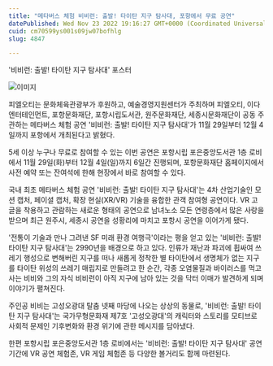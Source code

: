```yaml
---
title: "메타버스 체험 비비런: 출발! 타이탄 지구 탐사대, 포항에서 무료 공연"
datePublished: Wed Nov 23 2022 19:16:27 GMT+0000 (Coordinated Universal Time)
cuid: cm70599ys001s09jw07bofhlg
slug: 4847

---
```



'비비런: 출발! 타이탄 지구 탐사대' 포스터

![이미지](https://cdn.hashnode.com/res/hashnode/image/upload/v1739257915344/3568b232-3bd5-4474-85be-051511ec7f95.jpeg)

피엘오티는 문화체육관광부가 후원하고, 예술경영지원센터가 주최하며 피엘오티, 이다엔터테인먼트, 포항문화재단, 포항시립도서관, 원주문화재단, 세종시문화재단이 공동 주관하는 메타버스 체험 공연 '비비런: 출발! 타이탄 지구 탐사대'가 11월 29일부터 12월 4일까지 포항에서 개최된다고 밝혔다.

5세 이상 누구나 무료로 참여할 수 있는 이번 공연은 포항시립 포은중앙도서관 1층 로비에서 11월 29일(화)부터 12월 4일(일)까지 6일간 진행되며, 포항문화재단 홈페이지에서 사전 예약 또는 잔여석에 한해 현장에서 바로 참여할 수 있다.

국내 최초 메타버스 체험 공연 '비비런: 출발! 타이탄 지구 탐사대'는 4차 산업기술인 모션 캡처, 페이셜 캡처, 확장 현실(XR/VR) 기술을 융합한 관객 참여형 공연이다. VR 고글을 착용하고 관람하는 새로운 형태의 공연으로 남녀노소 모든 연령층에서 많은 사랑을 받으며 최근 원주시, 세종시 공연을 성황리에 마치고 포항시 공연을 이어가게 됐다.

'전통이 기술과 만나 그려낸 SF 미래 환경 여행극'이라는 평을 얻고 있는 '비비런: 출발! 타이탄 지구 탐사대'는 2990년을 배경으로 하고 있다. 인류가 재난과 파괴에 휩싸여 쓰레기 행성으로 변해버린 지구를 떠나 새롭게 정착한 별 타이탄에서 생명체가 없는 지구를 타이탄 위성의 쓰레기 매립지로 만들려고 한 순간, 각종 오염물질과 바이러스를 먹고 사는 비비와 그의 자식 비비런이 아직 지구에 남아 있는 것을 닥터 이매가 발견하게 되며 이야기가 펼쳐진다.

주인공 비비는 고성오광대 탈춤 넷째 마당에 나오는 상상의 동물로, '비비런: 출발! 타이탄 지구 탐사대'는 국가무형문화재 제7호 '고성오광대'의 캐릭터와 스토리를 모티브로 사회적 문제인 기후변화와 환경 위기에 관한 메시지를 담아냈다.

한편 포항시립 포은중앙도서관 1층 로비에서는 '비비런: 출발! 타이탄 지구 탐사대' 공연 기간에 VR 공연 체험존, VR 게임 체험존 등 다양한 볼거리도 함께 마련된다.